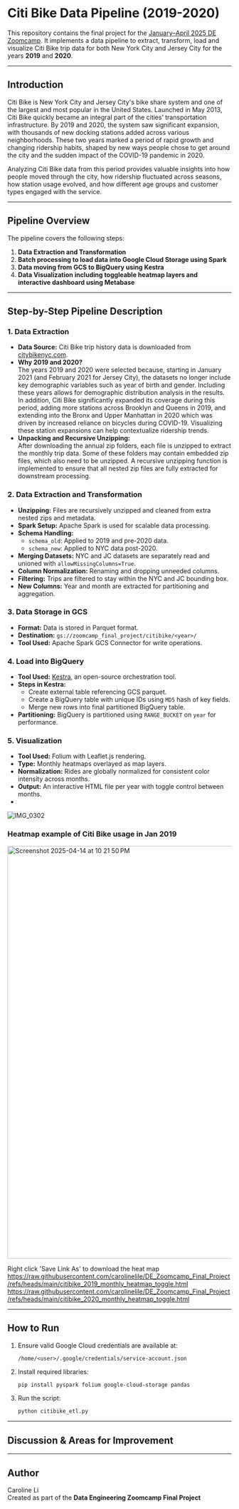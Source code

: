 # Citi Bike Data Pipeline (2019-2020)
This repository contains the final project for the [January–April 2025 DE Zoomcamp](https://github.com/DataTalksClub/data-engineering-zoomcamp). It implements a data pipeline to extract, transform, load and visualize Citi Bike trip data for both New York City and Jersey City for the years **2019** and **2020**.

---

## Introduction

Citi Bike is New York City and Jersey City's bike share system and one of the largest and most popular in the United States. Launched in May 2013, Citi Bike quickly became an integral part of the cities’ transportation infrastructure. By 2019 and 2020, the system saw significant expansion, with thousands of new docking stations added across various neighborhoods. These two years marked a period of rapid growth and changing ridership habits, shaped by new ways people chose to get around the city and the sudden impact of the COVID-19 pandemic in 2020.

Analyzing Citi Bike data from this period provides valuable insights into how people moved through the city, how ridership fluctuated across seasons, how station usage evolved, and how different age groups and customer types engaged with the service.

---

## Pipeline Overview
The pipeline covers the following steps:

1. **Data Extraction and Transformation**
2. **Batch processing to load data into Google Cloud Storage using Spark**
3. **Data moving from GCS to BigQuery using Kestra**
4. **Data Visualization including toggleable heatmap layers and interactive dashboard using Metabase**

---

## Step-by-Step Pipeline Description

### 1. **Data Extraction**
- **Data Source:** Citi Bike trip history data is downloaded from [citybikenyc.com](https://citibikenyc.com/system-data).
- **Why 2019 and 2020?**  
The years 2019 and 2020 were selected because, starting in January 2021 (and February 2021 for Jersey City), the datasets no longer include key demographic variables such as year of birth and gender. Including these years allows for demographic distribution analysis in the results. In addition, Citi Bike significantly expanded its coverage during this period, adding more stations across Brooklyn and Queens in 2019, and extending into the Bronx and Upper Manhattan in 2020 which was driven by increased reliance on bicycles during COVID-19. Visualizing these station expansions can help contextualize ridership trends.
- **Unpacking and Recursive Unzipping:**  
After downloading the annual zip folders, each file is unzipped to extract the monthly trip data. Some of these folders may contain embedded zip files, which also need to be unzipped. A recursive unzipping function is implemented to ensure that all nested zip files are fully extracted for downstream processing.




### 2. **Data Extraction and Transformation**
- **Unzipping:** Files are recursively unzipped and cleaned from extra nested zips and metadata.
- **Spark Setup:** Apache Spark is used for scalable data processing.
- **Schema Handling:**
  - `schema_old`: Applied to 2019 and pre-2020 data.
  - `schema_new`: Applied to NYC data post-2020.
- **Merging Datasets:** NYC and JC datasets are separately read and unioned with `allowMissingColumns=True`.
- **Column Normalization:** Renaming and dropping unneeded columns.
- **Filtering:** Trips are filtered to stay within the NYC and JC bounding box.
- **New Columns:** Year and month are extracted for partitioning and aggregation.

### 3. **Data Storage in GCS**
- **Format:** Data is stored in Parquet format.
- **Destination:** `gs://zoomcamp_final_project/citibike/<year>/`
- **Tool Used:** Apache Spark GCS Connector for write operations.

### 4. **Load into BigQuery**
- **Tool Used:** [Kestra](https://kestra.io/), an open-source orchestration tool.
- **Steps in Kestra:**
  - Create external table referencing GCS parquet.
  - Create a BigQuery table with unique IDs using `MD5` hash of key fields.
  - Merge new rows into final partitioned BigQuery table.
- **Partitioning:** BigQuery is partitioned using `RANGE_BUCKET` on `year` for performance.

### 5. **Visualization**
- **Tool Used:** Folium with Leaflet.js rendering.
- **Type:** Monthly heatmaps overlayed as map layers.
- **Normalization:** Rides are globally normalized for consistent color intensity across months.
- **Output:** An interactive HTML file per year with toggle control between months.
- 
![IMG_0302](https://github.com/user-attachments/assets/7ea3d4b9-0b0b-4938-8cbd-0641f4e1634f)

### Heatmap example of Citi Bike usage in Jan 2019
<img width="925" alt="Screenshot 2025-04-14 at 10 21 50 PM" src="https://github.com/user-attachments/assets/6bce8fa5-4655-44c1-a69b-c8d41e624613" />

Right click 'Save Link As' to download the heat map
https://raw.githubusercontent.com/carolinelile/DE_Zoomcamp_Final_Project/refs/heads/main/citibike_2019_monthly_heatmap_toggle.html
https://raw.githubusercontent.com/carolinelile/DE_Zoomcamp_Final_Project/refs/heads/main/citibike_2020_monthly_heatmap_toggle.html




---

## How to Run
1. Ensure valid Google Cloud credentials are available at:
   ```
   /home/<user>/.google/credentials/service-account.json
   ```
2. Install required libraries:
   ```bash
   pip install pyspark folium google-cloud-storage pandas
   ```
3. Run the script:
   ```bash
   python citibike_etl.py
   ```

---

## Discussion & Areas for Improvement



---

## Author
Caroline Li  
Created as part of the **Data Engineering Zoomcamp Final Project**

